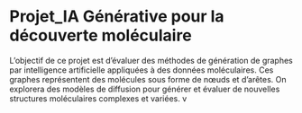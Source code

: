 # Projet_IA Générative pour la découverte moléculaire
L’objectif de ce projet est d’évaluer des méthodes de génération de graphes par intelligence artificielle appliquées à des données moléculaires. Ces graphes représentent des molécules sous forme de nœuds et d’arêtes. On explorera des modèles de diffusion pour générer et évaluer de nouvelles structures moléculaires complexes et variées. v
